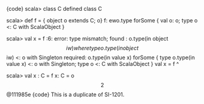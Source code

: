 {code}
scala> class C
defined class C

scala> def f = { object o extends C; o}
f: ewo.type forSome { val o: o; type o <: C with ScalaObject }

scala> val x = f
<console>:6: error: type mismatch;
 found   : o.type(in object $$iw) where type o.type(in object $$iw) <: o with Singleton
 required: o.type(in value x) forSome { type o.type(in value x) <: o with Singleton; type o <: C with ScalaObject }
       val x = f
           ^

scala> val x : C = f
x: C = o$$2$$@111985e
{code}
This is a duplicate of SI-1201.
